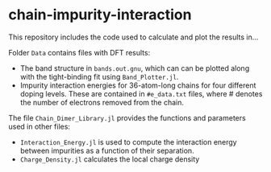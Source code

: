 # chain-impurity-interaction

This repository includes the code used to calculate and plot the results in...


Folder `Data` contains files with DFT results:
* The band structure in `bands.out.gnu`, which can can be plotted along with the tight-binding fit using `Band_Plotter.jl`.
* Impurity interaction energies for 36-atom-long chains for four different doping levels. These are contained in `#e_data.txt` files, where # denotes the number of electrons removed from the chain.


The file `Chain_Dimer_Library.jl` provides the functions and parameters used in other files:
* `Interaction_Energy.jl` is used to compute the interaction energy between impurities as a function of their separation.
* `Charge_Density.jl` calculates the local charge density
